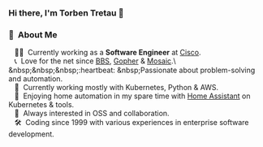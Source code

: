 ### Hi there, I'm Torben Tretau 👋

### :space_invader: &nbsp;About Me

&nbsp;&nbsp;&nbsp;:technologist: &nbsp;Currently working as a **Software Engineer** at [Cisco](https://cisco.com/).\
&nbsp;&nbsp;&nbsp;:telephone_receiver: &nbsp;Love for the net since [BBS](https://en.wikipedia.org/wiki/Bulletin_board_system), [Gopher](https://en.wikipedia.org/wiki/Gopher_(protocol)) & [Mosaic](https://en.wikipedia.org/wiki/Mosaic_(web_browser)).\
&nbsp;&nbsp;&nbsp;:heartbeat: &nbsp;Passionate about problem-solving and automation.\
&nbsp;&nbsp;&nbsp;:construction_worker: &nbsp;Currently working mostly with Kubernetes, Python & AWS.\
&nbsp;&nbsp;&nbsp;:house_with_garden: &nbsp;Enjoying home automation in my spare time with [Home Assistant](https://www.home-assistant.io/) on Kubernetes & tools.\
&nbsp;&nbsp;&nbsp;:seedling: &nbsp;Always interested in OSS and collaboration.\
&nbsp;&nbsp;&nbsp;:hammer_and_wrench: &nbsp;Coding since 1999 with various experiences in enterprise software development.
